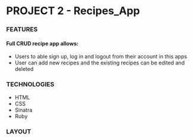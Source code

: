 # PROJECT 2 - Recipes_App

### FEATURES

#### Full CRUD recipe app allows:

<ul>
  <li>Users to able sign up, log in and logout from their account in this apps</li>
  <li>User can add new recipes and the existing recipes can be edited and deleted</li>
</ul>

### TECHNOLOGIES
<ul>
  <li>HTML</li>
  <li>CSS</li>
  <li>Sinatra</li>  
  <li>Ruby</li>
</ul>

### LAYOUT
